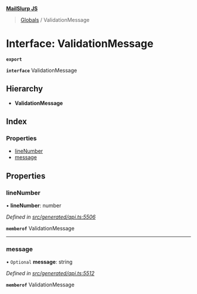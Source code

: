 **[MailSlurp JS](../README.md)**

> [Globals](../README.md) / ValidationMessage

# Interface: ValidationMessage

**`export`** 

**`interface`** ValidationMessage

## Hierarchy

* **ValidationMessage**

## Index

### Properties

* [lineNumber](validationmessage.md#linenumber)
* [message](validationmessage.md#message)

## Properties

### lineNumber

•  **lineNumber**: number

*Defined in [src/generated/api.ts:5506](https://github.com/mailslurp/mailslurp-client/blob/eace919/src/generated/api.ts#L5506)*

**`memberof`** ValidationMessage

___

### message

• `Optional` **message**: string

*Defined in [src/generated/api.ts:5512](https://github.com/mailslurp/mailslurp-client/blob/eace919/src/generated/api.ts#L5512)*

**`memberof`** ValidationMessage
